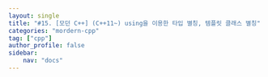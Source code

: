```yaml
---
layout: single
title: "#15. [모던 C++] (C++11~) using을 이용한 타입 별칭, 템플릿 클래스 별칭"
categories: "mordern-cpp"
tag: ["cpp"]
author_profile: false
sidebar: 
    nav: "docs"
---
```

